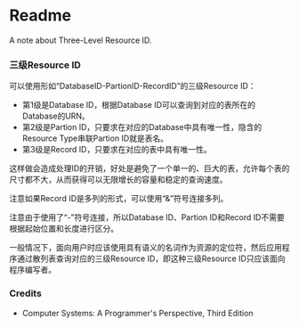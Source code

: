 # Readme
A note about Three-Level Resource ID.

### 三级Resource ID

可以使用形如“DatabaseID-PartionID-RecordID”的三级Resource ID：
- 第1级是Database ID，根据Database ID可以查询到对应的表所在的Database的URN。
- 第2级是Partion ID，只要求在对应的Database中具有唯一性，隐含的Resource Type串联Partion ID就是表名。
- 第3级是Record ID，只要求在对应的表中具有唯一性。

这样做会造成处理ID的开销，好处是避免了一个单一的、巨大的表，允许每个表的尺寸都不大，从而获得可以无限增长的容量和稳定的查询速度。

注意如果Record ID是多列的形式，可以使用“&”符号连接多列。

注意由于使用了“-”符号连接，所以Database ID、Partion ID和Record ID不需要根据起始位置和长度进行区分。

一般情况下，面向用户时应该使用具有语义的名词作为资源的定位符，然后应用程序通过散列表查询对应的三级Resource ID，即这种三级Resource ID只应该面向程序编写者。

### Credits
- Computer Systems: A Programmer's Perspective, Third Edition
